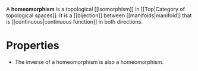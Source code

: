 A **homeomorphism** is a topological [[isomorphism]] in [[Top|Category of topological spaces]]. It is a [[bijection]] between [[manifolds|manifold]] that is [[continuous|continuous function]] in both directions.

# Properties

* The inverse of a homeomorphism is also a homeomorphism.
